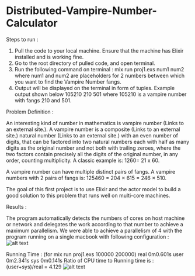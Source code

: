 # Distributed-Vampire-Number-Calculator

Steps to run :

1. Pull the code to your local machine. Ensure that the machine has Elixir installed and is working fine.
2. Go to the root directory of pulled code, and open terminal.
3. Run the following command on terminal :
    mix run proj1.exs num1 num2
   where num1 and num2 are placeholders for 2 numbers between which you want to find the Vampire Number fangs.
4. Output will be displayed on the terminal in form of tuples. Example output shown below 
      105210 210 501
   where 105210 is a vampire number with fangs 210 and 501.

Problem Definition : 

An interesting kind of number in mathematics is vampire number (Links to an external site.). A vampire number is a composite (Links to an external site.) natural number (Links to an external site.) with an even number of digits, that can be factored into two natural numbers each with half as many digits as the original number and not both with trailing zeroes, where the two factors contain precisely all the digits of the original number, in any order, counting multiplicity.  A classic example is: 1260= 21 x 60.

A vampire number can have multiple distinct pairs of fangs. A vampire numbers with 2 pairs of fangs is: 125460 = 204 × 615 = 246 × 510.

The goal of this first project is to use Elixir and the actor model to build a good solution to this problem that runs well on multi-core machines.

Results : 

The program automatically detects the numbers of cores on host machine or network and delegates the work according to that number to achieve a maximum parallelism. We were able to achieve a parallelism of 4 with the program running on a single macbook with following configuration :
![alt text](https://github.com/gauravUFL/Distributed-Vampire-Number-Calculator/blob/main/Project1_Config%207.01.05%20PM.png)

Running Time : (for mix run proj1.exs 100000 200000)
real 0m0.601s
user 0m2.341s
sys 0m0.141s
Ratio of CPU time to Running time is : (user+sys)/real = 4.129
![alt text](https://github.com/gauravUFL/Distributed-Vampire-Number-Calculator/blob/main/Project1_Process%207.01.05%20PM.png)

